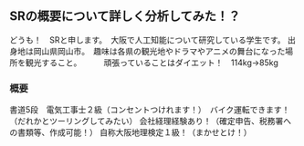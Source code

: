 ## SRの概要について詳しく分析してみた！？

どうも！　SRと申します。　大阪で人工知能について研究している学生です。
出身地は岡山県岡山市。　趣味は各県の観光地やドラマやアニメの舞台になった場所を観光すること。　　　
頑張っていることはダイエット！　114kg→85kg

### 概要

書道5段　電気工事士２級（コンセントつけれます！）　バイク運転できます！（だれかとツーリングしてみたい）
会社経理経験あり！（確定申告、税務署への書類等、作成可能！）
自称大阪地理検定１級！（まかせとけ！）

